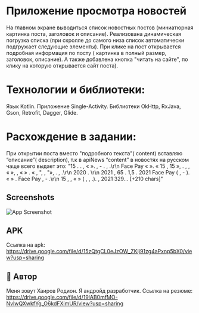 # Приложение просмотра новостей

На главном экране выводиться список новостных постов (миниатюрная картинка поста, заголовок и
описание). Реализована динамическая погрузка списка (при скролле до самого низа список автоматически
подгружает следующие элементы). При клике на пост открывается подробная информация по посту (
картинка в полный размер, заголовок, описание). А также добавлена кнопка "читать на сайте", по клику
на которую открывается сайт поста).

# Технологии и библиотеки:

Язык Kotlin. Приложение Single-Activity. Библиотеки OkHttp, RxJava, Gson, Retrofit, Dagger, Glide.

# Расхождение в задании:

При открытии поста вместо "подробного текста"( content) вставляю “описание”( description), т.к в
apiNews “content” в новостях на русском чаще всего выдает это: "15 . . , « ». , - . , .\r\n Face Pay
« ». « 15 , 15 », . , , « », , « » . « , ", , "», . , .\r\n 2020 . \r\n 2021 , 65 . 1,5 . 2021 Face
Pay ( , - ). « » . Face Pay , - .\r\n 15 , , « » ( , , .). , 2021 329… [+210 chars]"

## Screenshots

![App Screenshot](https://i2.paste.pics/ff4b518be6aba4756cf4184ff0143db5.png)

## APK

Ссылка на apk: https://drive.google.com/file/d/15zQtgCL0eJzOW_ZKij91zg4aPxnp5bX0/view?usp=sharing

## 🚀 Автор

Меня зовут Хаиров Родион. Я андройд разработчик. Ссылка на
резюме: https://drive.google.com/file/d/19lAB0mfMO-NvlwQXwkfYg_O6kdFXimUR/view?usp=sharing
  